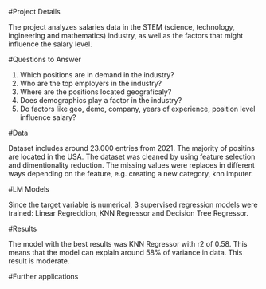 #Project Details

The project analyzes salaries data in the STEM (science, technology, ingineering and mathematics) industry, as well as the factors that might influence the salary level.

#Questions to Answer

1. Which positions are in demand in the industry?
2. Who are the top employers in the industry?
3. Where are the positions located geograficaly?
4. Does demographics play a factor in the industry?
5. Do factors like geo, demo, company, years of experience, position level influence salary?

#Data

Dataset includes around 23.000 entries from 2021. The majority of positins are located in the USA. The dataset was cleaned by using feature selection and dimentionality reduction. The missing values were replaces in different ways depending on the feature, e.g. creating a new category, knn imputer.

#LM Models

Since the target variable is numerical, 3 supervised regression models were trained: Linear Regreddion, KNN Regressor and Decision Tree Regressor. 

#Results

The model with the best results was KNN Regressor with r2 of 0.58. This means that the model can explain around 58% of variance in data.
This result is moderate.

#Further applications